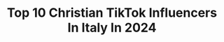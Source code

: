 ---
title: Top 10 Christian TikTok Influencers In Italy In 2024
description: >-
  Find top christian TikTok influencers in Italy in 2024. Most popular hashtags: #perte #fyp #foryou #duetto.
platform: TikTok
hits: 76
text_top: Discover the most popular TikTok accounts on inBeat.
text_bottom: Our search engine aggregates 76 TikTok influencers like this in Italy for you to contact.
profiles:
  - username: "damn.tee"
    fullname: >-
      Damn Tee
    bio: >-
      💜What’s up everybody! Io sono Christian💜 🏰 Sindaco di Extralandia 🎉 20
    location: "Italy"
    followers: 287900
    engagement: 2415
    commentsToLikes: 0.009175
    id: ck9du4o2cewjt0j786a1u6xgw
    verified: false
    hashtags: "#foryoupage, #makeup, #fyp, #foryou"
  - username: "baby_jonn"
    fullname: >-
      Jonathan
    bio: >-
      Sto tornando .. Italy🇮🇹
    location: "Italy"
    followers: 10100
    engagement: 1238
    commentsToLikes: 0.083333
    id: ckbb79v1zxa4z0j234tz6193m
    verified: false
    hashtags: "#greenscreen, #christiantiktok, #duetto, #perte"
  - username: "alessandro.pacifici"
    fullname: >-
      alessandro.pacifici
    bio: >-
      🎭ATTORE ROMANO🎭 PADRE-MARITO-ATTORE Road to 1mls🤪🤪🤪
    location: "Italy"
    followers: 26700
    engagement: 1220
    commentsToLikes: 0.109749
    id: ck9e1ulg0cfew0j78gvmjg7s2
    verified: false
    hashtags: "#pintus, #desica, #duetto, #alessandropacifici"
  - username: "madaria"
    fullname: >-
      Arianna Madonna
    bio: >-
      ✨Be Positive✨ Road To 200k💛
    location: "Italy"
    followers: 149500
    engagement: 1571
    commentsToLikes: 0.011019
    id: ckbf3ymb4s5r40j23k3605b8n
    verified: false
    hashtags: "#madslewis, #greenscreen, #charlidamelio, #elliezeiler"
  - username: "bogdansolomenco"
    fullname: >-
      Bogdan Solomenco
    bio: >-
      🧥DenimJacket & T-shirt👕 🎨Dipinte a mano🖐 🇮🇹Milano, Italy🇮🇹
    location: "Italy"
    followers: 12900
    engagement: 748
    commentsToLikes: 0.042489
    id: cka6e7j9vaq110i78nbupc64w
    verified: false
    hashtags: "#customtshirt, #tshirt, #johnnydepp, #fyp"
  - username: "patriziaeanthony0"
    fullname: >-
      Anthony Russo
    bio: >-
      Patrizia e anthony ( coppia fidanzati ) vi regaliamo un sorriso 😊🥰 (Napoli)
    location: "Italy"
    followers: 55200
    engagement: 409
    commentsToLikes: 0.032092
    id: ck8vshr4wdm9c0j78287mh4hh
    verified: false
    hashtags: "#duett, #video, #foryou, #dog"
  - username: "andreadalcorso"
    fullname: >-
      Andrea Dal Corso
    bio: >-
      TUTTO parte dal CAOS!! Con STILE! 👊🏻
    location: "Italy"
    followers: 100100
    engagement: 384
    commentsToLikes: 0.006379
    id: ck900atgbaaad0j78cfatneoc
    verified: true
    hashtags: "#iorestoacasa, #tiktokchallenge, #couplecomedy, #coronavirus"
  - username: "christianpaparini"
    fullname: >-
      il PAPA🌵
    bio: >-
      🌵 💗GRAZIE💗 CEO of ‘FFFIGAAA’ 🌵
    location: "Italy"
    followers: 761700
    engagement: 2659
    commentsToLikes: 0.014237
    id: ckbql19nz66cg0j23tn0e0s01
    verified: false
    hashtags: "#duetto, #stitch"
  - username: "christian.smaldone"
    fullname: >-
      chris🥇
    bio: >-
      •Volleyball player 🏐 •Caserta, Italy
    location: "Italy"
    followers: 4846
    engagement: 735
    commentsToLikes: 0.015402
    id: cka7nq2r8y57l0i78239fd4el
    verified: false
    hashtags: "#foryou, #libero, #perte, #volleyball"
  - username: "alessandrobertonii"
    fullname: >-
      Ale☄️🌎
    bio: >-
      VARESE, 80k? fatti un giro anche su insta💞
    location: "Italy"
    followers: 73300
    engagement: 1886
    commentsToLikes: 0.033522
    id: ckdmqu8us9n060j2383zuehbp
    verified: false
    hashtags: "#perte, #foru, #duetto, #viral"
---